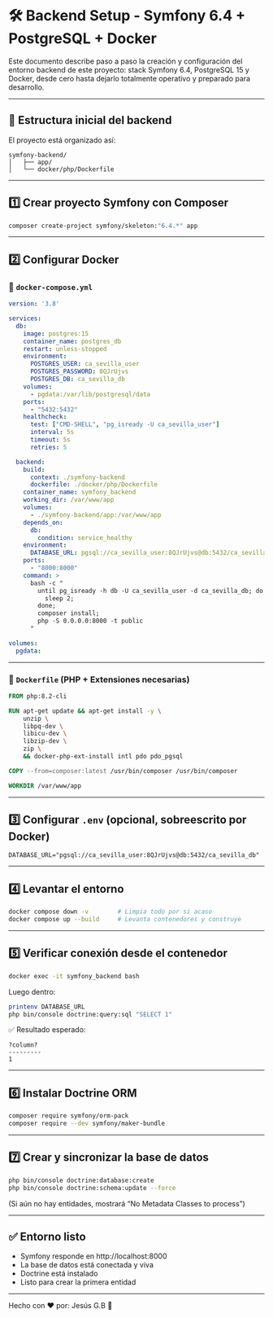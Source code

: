 # 🛠️ Backend Setup - Symfony 6.4 + PostgreSQL + Docker

Este documento describe paso a paso la creación y configuración del entorno backend de este proyecto: stack Symfony 6.4, PostgreSQL 15 y Docker, desde cero hasta dejarlo totalmente operativo y preparado para desarrollo.

---

## 📁 Estructura inicial del backend

El proyecto está organizado así:

```
symfony-backend/
│   ├── app/
│   └── docker/php/Dockerfile

```

---

## 1️⃣ Crear proyecto Symfony con Composer

```bash
composer create-project symfony/skeleton:"6.4.*" app
```

---

## 2️⃣ Configurar Docker

### 🐘 `docker-compose.yml`

```yaml
version: '3.8'

services:
  db:
    image: postgres:15
    container_name: postgres_db
    restart: unless-stopped
    environment:
      POSTGRES_USER: ca_sevilla_user
      POSTGRES_PASSWORD: 8QJrUjvs
      POSTGRES_DB: ca_sevilla_db
    volumes:
      - pgdata:/var/lib/postgresql/data
    ports:
      - "5432:5432"
    healthcheck:
      test: ["CMD-SHELL", "pg_isready -U ca_sevilla_user"]
      interval: 5s
      timeout: 5s
      retries: 5

  backend:
    build:
      context: ./symfony-backend
      dockerfile: ./docker/php/Dockerfile
    container_name: symfony_backend
    working_dir: /var/www/app
    volumes:
      - ./symfony-backend/app:/var/www/app
    depends_on:
      db:
        condition: service_healthy
    environment:
      DATABASE_URL: pgsql://ca_sevilla_user:8QJrUjvs@db:5432/ca_sevilla_db
    ports:
      - "8000:8000"
    command: >
      bash -c "
        until pg_isready -h db -U ca_sevilla_user -d ca_sevilla_db; do
          sleep 2;
        done;
        composer install;
        php -S 0.0.0.0:8000 -t public
      "

volumes:
  pgdata:
```

---

### 🐳 `Dockerfile` (PHP + Extensiones necesarias)

```Dockerfile
FROM php:8.2-cli

RUN apt-get update && apt-get install -y \
    unzip \
    libpq-dev \
    libicu-dev \
    libzip-dev \
    zip \
    && docker-php-ext-install intl pdo pdo_pgsql

COPY --from=composer:latest /usr/bin/composer /usr/bin/composer

WORKDIR /var/www/app
```

---

## 3️⃣ Configurar `.env` (opcional, sobreescrito por Docker)

```dotenv
DATABASE_URL="pgsql://ca_sevilla_user:8QJrUjvs@db:5432/ca_sevilla_db"
```

---

## 4️⃣ Levantar el entorno

```bash
docker compose down -v        # Limpia todo por si acaso
docker compose up --build     # Levanta contenedores y construye
```

---

## 5️⃣ Verificar conexión desde el contenedor

```bash
docker exec -it symfony_backend bash
```

Luego dentro:

```bash
printenv DATABASE_URL
php bin/console doctrine:query:sql "SELECT 1"
```

✅ Resultado esperado:

```
?column?
---------
1
```

---

## 6️⃣ Instalar Doctrine ORM

```bash
composer require symfony/orm-pack
composer require --dev symfony/maker-bundle
```

---

## 7️⃣ Crear y sincronizar la base de datos

```bash
php bin/console doctrine:database:create
php bin/console doctrine:schema:update --force
```

(Si aún no hay entidades, mostrará “No Metadata Classes to process”)

---

## ✅ Entorno listo

- Symfony responde en http://localhost:8000
- La base de datos está conectada y viva
- Doctrine está instalado
- Listo para crear la primera entidad

---

Hecho con ❤️ por: Jesús G.B 🚀